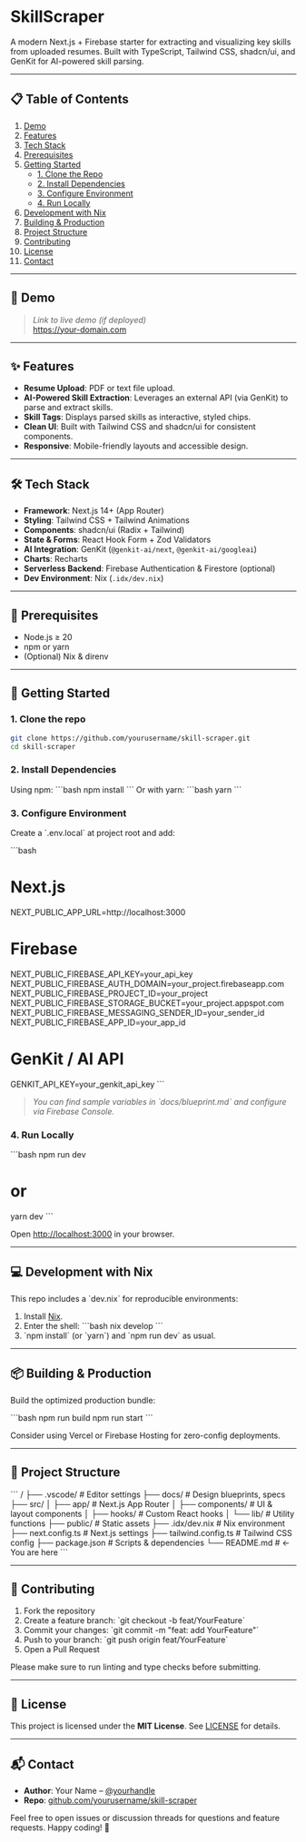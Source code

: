 # SkillScraper

A modern Next.js + Firebase starter for extracting and visualizing key skills from uploaded resumes. Built with TypeScript, Tailwind CSS, shadcn/ui, and GenKit for AI-powered skill parsing.

---

## 📋 Table of Contents

1. [Demo](#-demo)  
2. [Features](#-features)  
3. [Tech Stack](#-tech-stack)  
4. [Prerequisites](#-prerequisites)  
5. [Getting Started](#-getting-started)  
   - [1. Clone the Repo](#1-clone-the-repo)  
   - [2. Install Dependencies](#2-install-dependencies)  
   - [3. Configure Environment](#3-configure-environment)  
   - [4. Run Locally](#4-run-locally)  
6. [Development with Nix](#-development-with-nix)  
7. [Building & Production](#-building--production)  
8. [Project Structure](#-project-structure)  
9. [Contributing](#-contributing)  
10. [License](#-license)  
11. [Contact](#-contact)  

---

## 🚀 Demo

> _Link to live demo (if deployed)_  
> https://your-domain.com

---

## ✨ Features

- **Resume Upload**: PDF or text file upload.  
- **AI-Powered Skill Extraction**: Leverages an external API (via GenKit) to parse and extract skills.  
- **Skill Tags**: Displays parsed skills as interactive, styled chips.  
- **Clean UI**: Built with Tailwind CSS and shadcn/ui for consistent components.  
- **Responsive**: Mobile-friendly layouts and accessible design.  

---

## 🛠 Tech Stack

- **Framework**: Next.js 14+ (App Router)  
- **Styling**: Tailwind CSS + Tailwind Animations  
- **Components**: shadcn/ui (Radix + Tailwind)  
- **State & Forms**: React Hook Form + Zod Validators  
- **AI Integration**: GenKit (`@genkit-ai/next`, `@genkit-ai/googleai`)  
- **Charts**: Recharts  
- **Serverless Backend**: Firebase Authentication & Firestore (optional)  
- **Dev Environment**: Nix (`.idx/dev.nix`)  

---

## 🔧 Prerequisites

- Node.js ≥ 20  
- npm or yarn  
- (Optional) Nix & direnv  

---

## 🏁 Getting Started

### 1. Clone the repo

```bash
git clone https://github.com/yourusername/skill-scraper.git
cd skill-scraper
```

### 2. Install Dependencies

Using npm:
\`\`\`bash
npm install
\`\`\`
Or with yarn:
\`\`\`bash
yarn
\`\`\`

### 3. Configure Environment

Create a \`.env.local\` at project root and add:

\`\`\`bash
# Next.js
NEXT_PUBLIC_APP_URL=http://localhost:3000

# Firebase
NEXT_PUBLIC_FIREBASE_API_KEY=your_api_key
NEXT_PUBLIC_FIREBASE_AUTH_DOMAIN=your_project.firebaseapp.com
NEXT_PUBLIC_FIREBASE_PROJECT_ID=your_project
NEXT_PUBLIC_FIREBASE_STORAGE_BUCKET=your_project.appspot.com
NEXT_PUBLIC_FIREBASE_MESSAGING_SENDER_ID=your_sender_id
NEXT_PUBLIC_FIREBASE_APP_ID=your_app_id

# GenKit / AI API
GENKIT_API_KEY=your_genkit_api_key
\`\`\`

> _You can find sample variables in \`docs/blueprint.md\` and configure via Firebase Console._  

### 4. Run Locally

\`\`\`bash
npm run dev
# or
yarn dev
\`\`\`

Open [http://localhost:3000](http://localhost:3000) in your browser.

---

## 💻 Development with Nix

This repo includes a \`dev.nix\` for reproducible environments:

1. Install [Nix](https://nixos.org/download.html).  
2. Enter the shell:
   \`\`\`bash
   nix develop
   \`\`\`
3. \`npm install\` (or \`yarn\`) and \`npm run dev\` as usual.

---

## 📦 Building & Production

Build the optimized production bundle:

\`\`\`bash
npm run build
npm run start
\`\`\`

Consider using Vercel or Firebase Hosting for zero-config deployments.

---

## 📂 Project Structure

\`\`\`
/
├── .vscode/           # Editor settings
├── docs/              # Design blueprints, specs
├── src/
│   ├── app/           # Next.js App Router
│   ├── components/    # UI & layout components
│   ├── hooks/         # Custom React hooks
│   └── lib/           # Utility functions
├── public/            # Static assets
├── .idx/dev.nix       # Nix environment
├── next.config.ts     # Next.js settings
├── tailwind.config.ts # Tailwind CSS config
├── package.json       # Scripts & dependencies
└── README.md          # ← You are here
\`\`\`

---

## 🤝 Contributing

1. Fork the repository  
2. Create a feature branch: \`git checkout -b feat/YourFeature\`  
3. Commit your changes: \`git commit -m "feat: add YourFeature"\`  
4. Push to your branch: \`git push origin feat/YourFeature\`  
5. Open a Pull Request  

Please make sure to run linting and type checks before submitting.

---

## 📄 License

This project is licensed under the **MIT License**. See [LICENSE](./LICENSE) for details.

---

## 📬 Contact

- **Author**: Your Name – [@yourhandle](https://twitter.com/yourhandle)  
- **Repo**: [github.com/yourusername/skill-scraper](https://github.com/yourusername/skill-scraper)  

Feel free to open issues or discussion threads for questions and feature requests. Happy coding! 🚀
